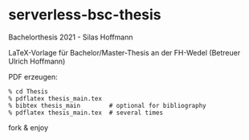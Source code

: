 # serverless-bsc-thesis
Bachelorthesis 2021 - Silas Hoffmann


LaTeX-Vorlage für Bachelor/Master-Thesis an der FH-Wedel
(Betreuer Ulrich Hoffmann)

PDF erzeugen:

    % cd Thesis
    % pdflatex thesis_main.tex
    % bibtex thesis_main        # optional for bibliography
    % pdflatex thesis_main.tex  # several times

fork & enjoy


